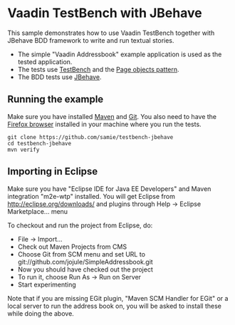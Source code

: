 Vaadin TestBench with JBehave
=============================

This sample demonstrates how to use Vaadin TestBench together with JBehave BDD framework to
write and run textual stories.
 * The simple "Vaadin Addressbook" example application is used as the tested application.
 * The tests use [TestBench](https://vaadin.com/add-ons/testbench) and the 
   [Page objects pattern](https://code.google.com/p/selenium/wiki/PageObjects). 
 * The BDD tests use [JBehave](http://jbehave.org/).

Running the example
-------------------
Make sure you have installed [Maven](http://maven.apache.org/) and 
[Git](http://git-scm.com/). You also need to have the 
[Firefox browser](https://www.mozilla.org/en-US/firefox/new/) installed 
in your machine where you run the tests. 


    git clone https://github.com/samie/testbench-jbehave
    cd testbench-jbehave
    mvn verify


Importing in Eclipse
--------------------
Make sure you have "Eclipse IDE for Java EE Developers" and Maven integration 
"m2e-wtp" installed. You will get Eclipse from http://eclipse.org/downloads/ and 
plugins through Help -> Eclipse Marketplace... menu

To checkout and run the project from Eclipse, do:
- File -> Import...
- Check out Maven Projects from CMS
- Choose Git from SCM menu and set URL to git://github.com/jojule/SimpleAddressbook.git
- Now you should have checked out the project
- To run it, choose Run As -> Run on Server
- Start experimenting

Note that if you are missing EGit plugin, "Maven SCM Handler for EGit" or a 
local server to run the address book on, you will be asked to install these 
while doing the above.

